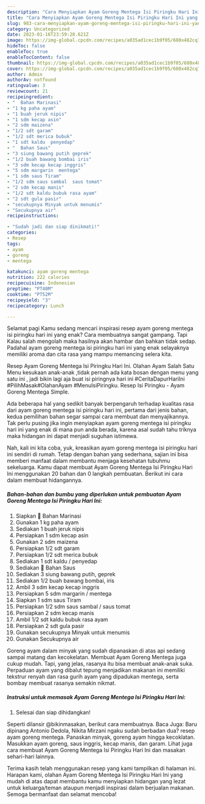 ```yaml
---
description: "Cara Menyiapkan Ayam Goreng Mentega Isi Piringku Hari Ini yang Lezat Sekali, Buat Buka Puasa Enak"
title: "Cara Menyiapkan Ayam Goreng Mentega Isi Piringku Hari Ini yang Lezat Sekali, Buat Buka Puasa Enak"
slug: 983-cara-menyiapkan-ayam-goreng-mentega-isi-piringku-hari-ini-yang-lezat-sekali-buat-buka-puasa-enak
category: Uncategorized
date: 2023-01-16T23:59:28.621Z
image: https://img-global.cpcdn.com/recipes/a035ad1cec1b9f05/680x482cq70/ayam-goreng-mentega-isi-piringku-hari-ini-foto-resep-utama.jpg
hideToc: false
enableToc: true
enableTocContent: false
thumbnail: https://img-global.cpcdn.com/recipes/a035ad1cec1b9f05/680x482cq70/ayam-goreng-mentega-isi-piringku-hari-ini-foto-resep-utama.jpg
cover: https://img-global.cpcdn.com/recipes/a035ad1cec1b9f05/680x482cq70/ayam-goreng-mentega-isi-piringku-hari-ini-foto-resep-utama.jpg
author: Admin
authorAv: notfound
ratingvalue: 3
reviewcount: 21
recipeingredient:
- "  Bahan Marinasi"
- "1 kg paha ayam"
- "1 buah jeruk nipis"
- "1 sdm kecap asin"
- "2 sdm maizena"
- "1/2 sdt garam"
- "1/2 sdt merica bubuk"
- "1 sdt kaldu  penyedap"
- "  Bahan Saus"
- "3 siung bawang putih geprek"
- "1/2 buah bawang bombai iris"
- "3 sdm kecap kecap inggris"
- "5 sdm margarin  mentega"
- "1 sdm saus Tiram"
- "1/2 sdm saus sambal  saus tomat"
- "2 sdm kecap manis"
- "1/2 sdt kaldu bubuk rasa ayam"
- "2 sdt gula pasir"
- "secukupnya Minyak untuk menumis"
- "Secukupnya air"
recipeinstructions:

- "Sudah jadi dan siap dinikmati!"
categories:
- Resep
tags:
- ayam
- goreng
- mentega

katakunci: ayam goreng mentega 
nutrition: 222 calories
recipecuisine: Indonesian
preptime: "PT40M"
cooktime: "PT52M"
recipeyield: "3"
recipecategory: Lunch

---
```



Selamat pagi Kamu sedang mencari inspirasi resep ayam goreng mentega isi piringku hari ini yang enak? Cara membuatnya sangat gampang. Tapi Kalau salah mengolah maka hasilnya akan hambar dan bahkan tidak sedap. Padahal ayam goreng mentega isi piringku hari ini yang enak selayaknya memiliki aroma dan cita rasa yang mampu memancing selera kita.


Resep Ayam Goreng Mentega Isi Piringku Hari Ini. Olahan Ayam Salah Satu Menu kesukaan anak-anak ,tidak pernah ada kata bosan dengan menu yang satu ini , jadi bikin lagi aja buat isi piringnya hari ini #CeritaDapurHariIni #PilihMasak#OlahanAyam #MenuIsiPiringku. Resep Isi Piringku - Ayam Goreng Mentega Simple.

Ada beberapa hal yang sedikit banyak berpengaruh terhadap kualitas rasa dari ayam goreng mentega isi piringku hari ini, pertama dari jenis bahan, kedua pemilihan bahan segar sampai cara membuat dan menyajikannya. Tak perlu pusing jika ingin menyiapkan ayam goreng mentega isi piringku hari ini yang enak di mana pun anda berada, karena asal sudah tahu triknya maka hidangan ini dapat menjadi suguhan istimewa.


Nah, kali ini kita coba, yuk, kreasikan ayam goreng mentega isi piringku hari ini sendiri di rumah. Tetap dengan bahan yang sederhana, sajian ini bisa memberi manfaat dalam membantu menjaga kesehatan tubuhmu sekeluarga. Kamu dapat membuat Ayam Goreng Mentega Isi Piringku Hari Ini menggunakan 20 bahan dan 0 langkah pembuatan. Berikut ini cara dalam membuat hidangannya.

<!--inarticleads1-->

##### Bahan-bahan dan bumbu yang diperlukan untuk pembuatan Ayam Goreng Mentega Isi Piringku Hari Ini:

1. Siapkan  🌿 Bahan Marinasi
1. Gunakan 1 kg paha ayam
1. Sediakan 1 buah jeruk nipis
1. Persiapkan 1 sdm kecap asin
1. Gunakan 2 sdm maizena
1. Persiapkan 1/2 sdt garam
1. Persiapkan 1/2 sdt merica bubuk
1. Sediakan 1 sdt kaldu / penyedap
1. Sediakan  🌿 Bahan Saus
1. Sediakan 3 siung bawang putih, geprek
1. Sediakan 1/2 buah bawang bombai, iris
1. Ambil 3 sdm kecap kecap inggris
1. Persiapkan 5 sdm margarin / mentega
1. Siapkan 1 sdm saus Tiram
1. Persiapkan 1/2 sdm saus sambal / saus tomat
1. Persiapkan 2 sdm kecap manis
1. Ambil 1/2 sdt kaldu bubuk rasa ayam
1. Persiapkan 2 sdt gula pasir
1. Gunakan secukupnya Minyak untuk menumis
1. Gunakan Secukupnya air


Goreng ayam dalam minyak yang sudah dipanaskan di atas api sedang sampai matang dan kecokelatan. Membuat Ayam Goreng Mentega juga cukup mudah. Tapi, yang jelas, rasanya itu bisa membuat anak-anak suka. Perpaduan ayam yang dibalut tepung menjadikan makanan ini memiliki tekstrur renyah dan rasa gurih ayam yang dipadukan mentega, serta bombay membuat rasanya semakin nikmat. 

<!--inarticleads2-->

##### Instruksi untuk memasak Ayam Goreng Mentega Isi Piringku Hari Ini:


1. Selesai dan siap dihidangkan!

Seperti dilansir @bikinmasakan, berikut cara membuatnya. Baca Juga: Baru dipinang Antonio Dedola, Nikita Mirzani ngaku sudah berbadan dua? resep ayam goreng mentega. Panaskan minyak, goreng ayam hingga kecoklatan. Masukkan ayam goreng, saus inggris, kecap manis, dan garam. Lihat juga cara membuat Ayam Goreng Mentega Isi Piringku Hari Ini dan masakan sehari-hari lainnya. 

Terima kasih telah menggunakan resep yang kami tampilkan di halaman ini. Harapan kami, olahan Ayam Goreng Mentega Isi Piringku Hari Ini yang mudah di atas dapat membantu kamu menyiapkan hidangan yang lezat untuk keluarga/teman ataupun menjadi inspirasi dalam berjualan makanan. Semoga bermanfaat dan selamat mencoba!
